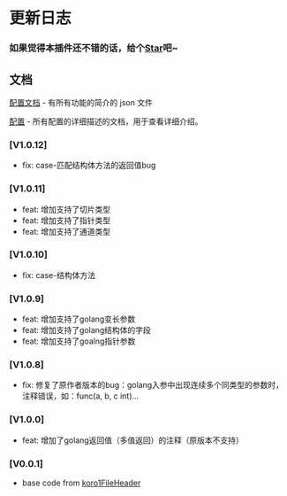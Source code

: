 <!--
 * Author       : OBKoro1
 * Date         : 2021-03-27 17:30:30
 * Last Author  : OBKoro1 1677593011@qq.com
 * LastEditTime : 2023-01-29 16:04:10
 * FilePath     : /koro1FileHeader/CHANGELOG.md
 * Description  :
-->

# 更新日志

### 如果觉得本插件还不错的话，给个[Star](https://github.com/yaoshaochen/koro1fileheader)吧~

## 文档

[配置文档](https://github.com/OBKoro1/koro1FileHeader/wiki/%E9%85%8D%E7%BD%AE%E5%AD%97%E6%AE%B5) - 有所有功能的简介的 json 文件

[配置](https://github.com/OBKoro1/koro1FileHeader/wiki/%E9%85%8D%E7%BD%AE) - 所有配置的详细描述的文档，用于查看详细介绍。

### [V1.0.12]
- fix: case-匹配结构体方法的返回值bug

### [V1.0.11]
- feat: 增加支持了切片类型
- feat: 增加支持了指针类型
- feat: 增加支持了通道类型

### [V1.0.10]
- fix: case-结构体方法

### [V1.0.9]
- feat: 增加支持了golang变长参数
- feat: 增加支持了golang结构体的字段
- feat: 增加支持了goalng指针参数

### [V1.0.8]
- fix: 修复了原作者版本的bug：golang入参中出现连续多个同类型的参数时，注释错误，如：func(a, b, c int)...

### [V1.0.0]
- feat: 增加了golang返回值（多值返回）的注释（原版本不支持）

### [V0.0.1]
- base code from [koro1FileHeader](https://github.com/OBKoro1/koro1FileHeader)
